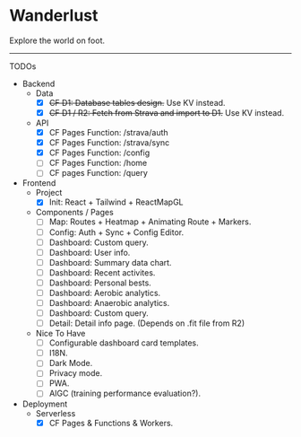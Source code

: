 # Wanderlust
Explore the world on foot.

***

TODOs
- Backend
    - Data
        - [x] ~~CF D1: Database tables design.~~ Use KV instead.
        - [x] ~~CF D1 / R2: Fetch from Strava and import to D1.~~ Use KV instead.
    - API
        - [x] CF Pages Function: /strava/auth
        - [x] CF Pages Function: /strava/sync
        - [x] CF Pages Function: /config
        - [ ] CF Pages Function: /home
        - [ ] CF pages Function: /query
- Frontend
    - Project
        - [x] Init: React + Tailwind + ReactMapGL
    - Components / Pages
        - [ ] Map: Routes + Heatmap + Animating Route + Markers.
        - [ ] Config: Auth + Sync + Config Editor.
        - [ ] Dashboard: Custom query.
        - [ ] Dashboard: User info.
        - [ ] Dashboard: Summary data chart.
        - [ ] Dashboard: Recent activites.
        - [ ] Dashboard: Personal bests.
        - [ ] Dashboard: Aerobic analytics.
        - [ ] Dashboard: Anaerobic analytics.
        - [ ] Dashboard: Custom query.
        - [ ] Detail: Detail info page. (Depends on .fit file from R2)
    - Nice To Have
        - [ ] Configurable dashboard card templates.
        - [ ] I18N.
        - [ ] Dark Mode.
        - [ ] Privacy mode.
        - [ ] PWA.
        - [ ] AIGC (training performance evaluation?).
- Deployment
    - Serverless
        - [x] CF Pages & Functions & Workers.
